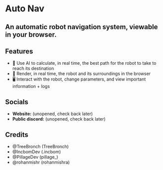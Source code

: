 # Auto Nav
## An automatic robot navigation system, viewable in your browser.

## Features
- 🤖 Use AI to calculate, in real time, the best path for the robot to take to reach its destination
- 📡 Render, in real time, the robot and its surroundings in the browser
- 🖥️ Interact with the robot, change parameters, and view important information + logs

## Socials
- **Website:** (unopened, check back later)
- **Public discord:** (unopened, check back later)

## Credits
- @TreeBronch (TreeBronch)
- @IncbomDev (.incbom)
- @PillageDev (pillage_)
- @rohanmishr (rohanmishra)
